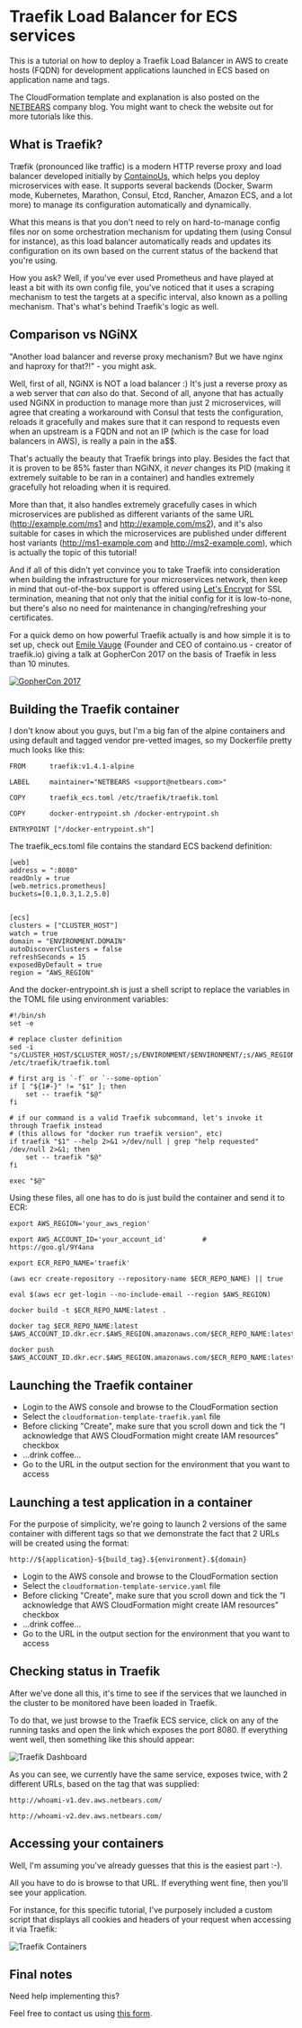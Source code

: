 # Traefik Load Balancer for ECS services

This is a tutorial on how to deploy a Traefik Load Balancer in AWS to create hosts (FQDN) for development applications launched in ECS based on application name and tags.

The CloudFormation template and explanation is also posted on the [NETBEARS](https://github.com/NETBEARS/traefik-cluster-ecs/) company blog. You might want to check the website out for more tutorials like this.

## What is Traefik?

Træfik (pronounced like traffic) is a modern HTTP reverse proxy and load balancer developed initially by [ContainoUs](https://containo.us/), which helps you deploy microservices with ease. It supports several backends (Docker, Swarm mode, Kubernetes, Marathon, Consul, Etcd, Rancher, Amazon ECS, and a lot more) to manage its configuration automatically and dynamically.

What this means is that you don't need to rely on hard-to-manage config files nor on some orchestration mechanism for updating them (using Consul for instance), as this load balancer automatically reads and updates its configuration on its own based on the current status of the backend that you're using.

How you ask? Well, if you've ever used Prometheus and have played at least a bit with its own config file, you've noticed that it uses a scraping mechanism to test the targets at a specific interval, also known as a polling mechanism. That's what's behind Traefik's logic as well.

## Comparison vs NGiNX

"Another load balancer and reverse proxy mechanism? But we have nginx and haproxy for that?!" - you might ask.

Well, first of all, NGiNX is NOT a load balancer :) It's just a reverse proxy as a web server that *can* also do that. Second of all, anyone that has actually used NGiNX in production to manage more than just 2 microservices, will agree that creating a workaround with Consul that tests the configuration, reloads it gracefully and makes sure that it can respond to requests even when an upstream is a FQDN and not an IP (which is the case for load balancers in AWS), is really a pain in the a$$.

That's actually the beauty that Traefik brings into play. Besides the fact that it is proven to be 85% faster than NGiNX, it *never* changes its PID (making it extremely suitable to be ran in a container) and handles extremely gracefully hot reloading when it is required.

More than that, it also handles extremely gracefully cases in which microservices are published as different variants of the same URL (http://example.com/ms1 and http://example.com/ms2), and it's also suitable for cases in which the microservices are published under different host variants (http://ms1-example.com and http://ms2-example.com), which is actually the topic of this tutorial!

And if all of this didn't yet convince you to take Traefik into consideration when building the infrastructure for your microservices network, then keep in mind that out-of-the-box support is offered using [Let's Encrypt](https://letsencrypt.org/) for SSL termination, meaning that not only that the initial config for it is low-to-none, but there's also no need for maintenance in changing/refreshing your certificates.

For a quick demo on how powerful Traefik actually is and how simple it is to set up, check out [Emile Vauge](https://www.linkedin.com/in/emilevauge/) (Founder and CEO of containo.us - creator of traefik.io) giving a talk at GopherCon 2017 on the basis of Traefik in less than 10 minutes.

[![GopherCon 2017](https://img.youtube.com/vi/RgudiksfL-k/0.jpg)](https://www.youtube.com/watch?v=RgudiksfL-k)

## Building the Traefik container

I don't know about you guys, but I'm a big fan of the alpine containers and using default and tagged vendor pre-vetted images, so my Dockerfile pretty much looks like this:

```
FROM      traefik:v1.4.1-alpine

LABEL     maintainer="NETBEARS <support@netbears.com>"

COPY      traefik_ecs.toml /etc/traefik/traefik.toml

COPY      docker-entrypoint.sh /docker-entrypoint.sh

ENTRYPOINT ["/docker-entrypoint.sh"]
```

The traefik_ecs.toml file contains the standard ECS backend definition:

```
[web]
address = ":8080"
readOnly = true
[web.metrics.prometheus]
buckets=[0.1,0.3,1.2,5.0]


[ecs]
clusters = ["CLUSTER_HOST"]
watch = true
domain = "ENVIRONMENT.DOMAIN"
autoDiscoverClusters = false
refreshSeconds = 15
exposedByDefault = true
region = "AWS_REGION"
```

And the docker-entrypoint.sh is just a shell script to replace the variables in the TOML file using environment variables:

```
#!/bin/sh
set -e

# replace cluster definition
sed -i "s/CLUSTER_HOST/$CLUSTER_HOST/;s/ENVIRONMENT/$ENVIRONMENT/;s/AWS_REGION/$AWS_REGION/;s/DOMAIN/$DOMAIN/" /etc/traefik/traefik.toml

# first arg is `-f` or `--some-option`
if [ "${1#-}" != "$1" ]; then
    set -- traefik "$@"
fi

# if our command is a valid Traefik subcommand, let's invoke it through Traefik instead
# (this allows for "docker run traefik version", etc)
if traefik "$1" --help 2>&1 >/dev/null | grep "help requested" /dev/null 2>&1; then
    set -- traefik "$@"
fi

exec "$@"
```

Using these files, all one has to do is just build the container and send it to ECR:

```
export AWS_REGION='your_aws_region'

export AWS_ACCOUNT_ID='your_account_id'         # https://goo.gl/9Y4ana

export ECR_REPO_NAME='traefik'

(aws ecr create-repository --repository-name $ECR_REPO_NAME) || true

eval $(aws ecr get-login --no-include-email --region $AWS_REGION)

docker build -t $ECR_REPO_NAME:latest .

docker tag $ECR_REPO_NAME:latest $AWS_ACCOUNT_ID.dkr.ecr.$AWS_REGION.amazonaws.com/$ECR_REPO_NAME:latest

docker push $AWS_ACCOUNT_ID.dkr.ecr.$AWS_REGION.amazonaws.com/$ECR_REPO_NAME:latest
```
          
## Launching the Traefik container

* Login to the AWS console and browse to the CloudFormation section
* Select the `cloudformation-template-traefik.yaml` file
* Before clicking "Create", make sure that you scroll down and tick the “I acknowledge that AWS CloudFormation might create IAM resources” checkbox
* ...drink coffee...
* Go to the URL in the output section for the environment that you want to access

## Launching a test application in a container

For the purpose of simplicity, we're going to launch 2 versions of the same container with different tags so that we demonstrate the fact that 2 URLs will be created using the format:

```
http://${application}-${build_tag}.${environment}.${domain}
```

* Login to the AWS console and browse to the CloudFormation section
* Select the `cloudformation-template-service.yaml` file
* Before clicking "Create", make sure that you scroll down and tick the “I acknowledge that AWS CloudFormation might create IAM resources” checkbox
* ...drink coffee...
* Go to the URL in the output section for the environment that you want to access

## Checking status in Traefik

After we've done all this, it's time to see if the services that we launched in the cluster to be monitored have been loaded in Traefik.

To do that, we just browse to the Traefik ECS service, click on any of the running tasks and open the link which exposes the port 8080. If everything went well, then something like this should appear:

![Traefik Dashboard](https://netbears.com/assets/img/articles/traefik-cluster-ecs/traefik-dashboard.png "Traefik Dashboard")

As you can see, we currently have the same service, exposes twice, with 2 different URLs, based on the tag that was supplied:

```
http://whoami-v1.dev.aws.netbears.com/

http://whoami-v2.dev.aws.netbears.com/
```

## Accessing your containers

Well, I'm assuming you've already guesses that this is the easiest part :-).

All you have to do is browse to that URL. If everything went fine, then you'll see your application.

For instance, for this specific tutorial, I've purposely included a custom script that displays all cookies and headers of your request when accessing it via Traefik:

![Traefik Containers](https://netbears.com/assets/img/articles/traefik-cluster-ecs/traefik-result.png "Traefik Containers") 

## Final notes
Need help implementing this?

Feel free to contact us using [this form](https://netbears.com/#contact-form).
